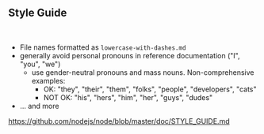 ## Style Guide

<br>

- File names formatted as `lowercase-with-dashes.md`
- generally avoid personal pronouns in reference documentation ("I", "you", "we")
  - use gender-neutral pronouns and mass nouns. Non-comprehensive examples:
      - OK: "they", "their", "them", "folks", "people", "developers", "cats"
      - NOT OK: "his", "hers", "him", "her", "guys", "dudes"
- ... and more

<a href="https://github.com/nodejs/node/blob/master/doc/STYLE_GUIDE.md" class="ref-link">
  https://github.com/nodejs/node/blob/master/doc/STYLE_GUIDE.md
</a>
